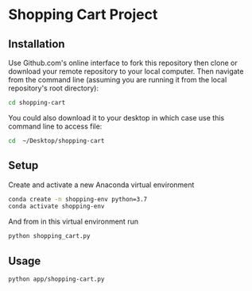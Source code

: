 # Shopping Cart Project


## Installation
Use Github.com's online interface to fork this repository then clone or download your remote repository to your local computer. Then navigate from the command line (assuming you are running it from the local repository's root directory):
```sh
cd shopping-cart
```
You could also download it to your desktop in which case use this command line to access file:
```sh
cd  ~/Desktop/shopping-cart
```
## Setup

Create and activate a new Anaconda virtual environment
```sh
conda create -n shopping-env python=3.7
conda activate shopping-env
```
And from in this virtual environment run 
```sh
python shopping_cart.py
```

## Usage
```sh
python app/shopping-cart.py
```